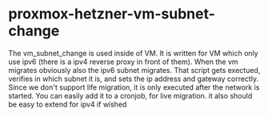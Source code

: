 # proxmox-hetzner-vm-subnet-change

The vm_subnet_change is used inside of VM. It is written for VM which only use ipv6 (there is a ipv4 reverse proxy in front of them).
When the vm migrates obviously also the ipv6 subnet migrates. That script gets exectued, verifies in which subnet it is, and sets the ip address and gateway correctly.
Since we don't support life migration, it is only executed after the network is started. You can easily add it to a cronjob, for live migration.
it also should be easy to extend for ipv4 if wished

